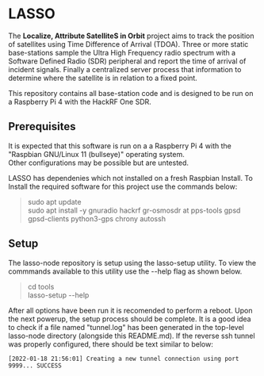 # LASSO

 The **Localize, Attribute SatelliteS in Orbit** project aims to track the position of satellites using
 Time Difference of Arrival (TDOA). Three or more static base-stations sample the Ultra High Frequency radio spectrum
 with a Software Defined Radio (SDR) peripheral and report the time of arrival of incident signals.
 Finally a centralized server process that information to determine where the satellite is in relation to a fixed point.

This repository contains all base-station code and is designed to be run on a Raspberry Pi 4 with the HackRF One SDR.

## Prerequisites

It is expected that this software is run on a a Raspberry Pi 4 with the "Raspbian GNU/Linux 11 (bullseye)" operating system.  
Other configurations may be possible but are untested.

LASSO has dependenies which not installed on a fresh Raspbian Install. To Install the required software for this project use the commands below:

> sudo apt update  
> sudo apt install -y gnuradio hackrf gr-osmosdr at pps-tools gpsd gpsd-clients python3-gps chrony autossh

## Setup
The lasso-node repository is setup using the lasso-setup utility. To view the
commmands available to this utility use the --help flag as shown below.

> cd tools  
> lasso-setup --help

After all options have been run it is recomended to perform a reboot. Upon the next powerup, the setup process should be complete.
It is a good idea to check if a file named "tunnel.log" has been generated in the top-level lasso-node directory (alongside this README.md). 
If the reverse ssh tunnel was properly configured, there should be text similar to below:

```
[2022-01-18 21:56:01] Creating a new tunnel connection using port 9999... SUCCESS
```
